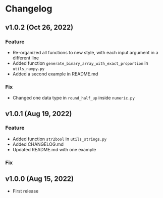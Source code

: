 # Changelog

## v1.0.2 (Oct 26, 2022)
### Feature

- Re-organized all functions to new style, with each input argument in a different line
- Added function `generate_binary_array_with_exact_proportion` in `utils_numpy.py`
- Added a second example in README.md

### Fix
- Changed one data type in `round_half_up` inside `numeric.py`

## v1.0.1 (Aug 19, 2022)
### Feature

- Added function `str2bool` in `utils_strings.py`
- Added CHANGELOG.md
- Updated README.md with one example

### Fix

## v1.0.0 (Aug 15, 2022)

- First release